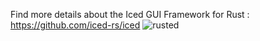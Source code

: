 Find more details about the Iced GUI Framework for Rust : https://github.com/iced-rs/iced
![rusted](https://github.com/user-attachments/assets/a261e53b-3a4c-4d74-b734-9f76f748e056)

